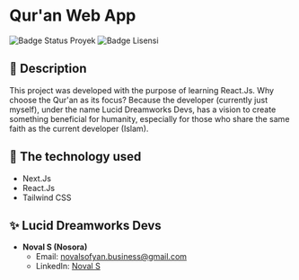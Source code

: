 # Qur'an Web App

![Badge Status Proyek](https://img.shields.io/badge/Status-Incomplete-orange?style=flat-square)
![Badge Lisensi](https://img.shields.io/badge/License-MIT-green?style=flat-square)

## 📖 Description

This project was developed with the purpose of learning React.Js. Why choose the Qur'an as its focus? Because the developer (currently just myself), under the name Lucid Dreamworks Devs, has a vision to create something beneficial for humanity, especially for those who share the same faith as the current developer (Islam).

## 🚀 The technology used

- Next.Js
- React.Js
- Tailwind CSS

## ✨ Lucid Dreamworks Devs

- **Noval S (Nosora)**
  - Email: [novalsofyan.business@gmail.com](mailto:novalsofyan.business@gmail.com)
  - LinkedIn: [Noval S](https://www.linkedin.com/in/novalsofyan/)
